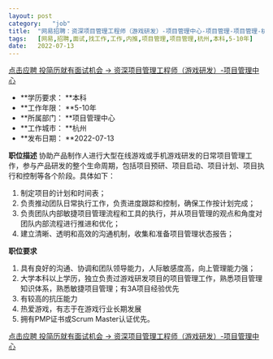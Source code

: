 ```yaml
---
layout:	post
category:	"job"
title:	"网易招聘：资深项目管理工程师（游戏研发）-项目管理中心-项目管理-项目管理-杭州本科5-10年"
tags:	[网易,招聘,面试,找工作,工作,内推,项目管理,项目管理,杭州,本科,5-10年]
date:	2022-07-13
---
```


[点击应聘 投简历就有面试机会 -> 资深项目管理工程师（游戏研发）-项目管理中心](http://mobile.bole.netease.com/bole/boleDetail?id=39991&employeeId=346f03c3cda5f04c&key=all)



- **学历要求： **本科
- **工作年限： **5-10年
- **所属部门： **项目管理中心
- **工作城市： **杭州
- **发布日期： **2022-07-13



**职位描述**
协助产品制作人进行大型在线游戏或手机游戏研发的日常项目管理工作，参与产品研发的整个生命周期，包括项目预研、项目启动、项目计划、项目执行和控制等各个阶段。具体如下：
1. 制定项目的计划和时间表；
2. 负责推动团队日常执行工作，负责进度跟踪和控制，确保工作按计划完成；
3. 负责团队内部敏捷项目管理流程和工具的执行，并从项目管理的观点和角度对团队内部流程进行推进和优化；
4. 建立清晰、透明和高效的沟通机制，收集和准备项目管理状态报告；



**职位要求**
1. 具有良好的沟通、协调和团队领导能力，人际敏感度高，向上管理能力强；
2. 大学本科以上学历，独立负责过游戏研发项目的项目管理工作，熟悉项目管理知识体系，熟悉敏捷项目管理；有3A项目经验优先
3. 有较高的抗压能力 
4. 热爱游戏，有志于在游戏行业长期发展
5. 拥有PMP证书或Scrum Master认证优先。



[点击应聘 投简历就有面试机会 -> 资深项目管理工程师（游戏研发）-项目管理中心](http://mobile.bole.netease.com/bole/boleDetail?id=39991&employeeId=346f03c3cda5f04c&key=all)